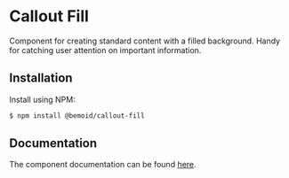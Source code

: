# Callout Fill

Component for creating standard content with a filled background. Handy for catching user attention on important information.

## Installation

Install using NPM:

```bash
$ npm install @bemoid/callout-fill
```

## Documentation

The component documentation can be found [here](//bemoid.org/docs/callout-fill).
